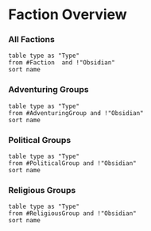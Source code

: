# Faction Overview
### All Factions
```dataview
table type as "Type"
from #Faction  and !"Obsidian"
sort name 
```

### Adventuring Groups
```dataview
table type as "Type"
from #AdventuringGroup and !"Obsidian"
sort name 
```

### Political Groups
```dataview
table type as "Type"
from #PoliticalGroup and !"Obsidian"
sort name 
```

### Religious Groups
```dataview
table type as "Type"
from #ReligiousGroup and !"Obsidian"
sort name 
```